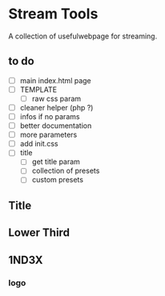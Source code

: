 # Stream Tools
A collection of usefulwebpage for streaming.

## to do
* [ ] main index.html page
* [ ] TEMPLATE
    * [ ] raw css param 
* [ ] cleaner helper (php ?)
* [ ] infos if no params
* [ ] better documentation
* [ ] more parameters
* [ ] add init.css
* [ ] title
    * [ ] get title param
    * [ ] collection of presets
    * [ ] custom presets

## Title

## Lower Third

## 1ND3X

### logo
